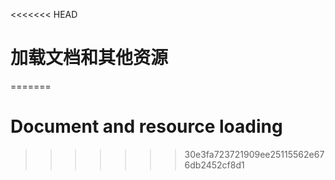 <<<<<<< HEAD
# 加载文档和其他资源
=======

# Document and resource loading
>>>>>>> 30e3fa723721909ee25115562e676db2452cf8d1
